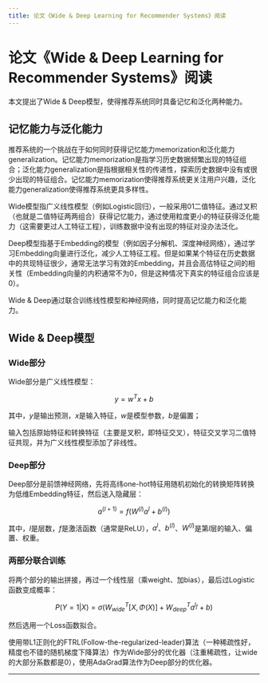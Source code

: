 ```yaml
---
title: 论文《Wide & Deep Learning for Recommender Systems》阅读
---
```


# 论文《Wide & Deep Learning for Recommender Systems》阅读

<script type="text/javascript" src="/include/head.js"></script>

本文提出了Wide & Deep模型，使得推荐系统同时具备记忆和泛化两种能力。

## 记忆能力与泛化能力

推荐系统的一个挑战在于如何同时获得记忆能力memorization和泛化能力generalization。记忆能力memorization是指学习历史数据频繁出现的特征组合；泛化能力generalization是指根据相关性的传递性，探索历史数据中没有或很少出现的特征组合。记忆能力memorization使得推荐系统更关注用户兴趣，泛化能力generalization使得推荐系统更具多样性。

Wide模型指广义线性模型（例如Logistic回归），一般采用01二值特征。通过叉积（也就是二值特征两两组合）获得记忆能力，通过使用粒度更小的特征获得泛化能力（这需要更过人工特征工程），训练数据中没有出现的特征对没办法泛化。

Deep模型指基于Embedding的模型（例如因子分解机、深度神经网络），通过学习Embedding向量进行泛化，减少人工特征工程。但是如果某个特征在历史数据中的共现特征很少，通常无法学习有效的Embedding，并且会高估特征之间的相关性（Embedding向量的内积通常不为0，但是这种情况下真实的特征组合应该是0）。

Wide & Deep通过联合训练线性模型和神经网络，同时提高记忆能力和泛化能力。

## Wide & Deep模型

### Wide部分

Wide部分是广义线性模型：

$$y = w^Tx+b$$

其中，$y$是输出预测，$x$是输入特征，$w$是模型参数，$b$是偏置；

输入包括原始特征和转换特征（主要是叉积，即特征交叉），特征交叉学习二值特征共现，并为广义线性模型添加了非线性。

### Deep部分

Deep部分是前馈神经网络，先将高纬one-hot特征用随机初始化的转换矩阵转换为低维Embedding特征，然后送入隐藏层：

$$a^{(l+1)} = f(W^{(l)}a^{l}+b^{(l)})$$

其中，$l$是层数，$f$是激活函数（通常是ReLU），$a^{l}$、$b^{(l)}$、$W^{(l)}$是第$l$层的输入、偏置、权重。

### 两部分联合训练

将两个部分的输出拼接，再过一个线性层（乘weight、加bias），最后过Logistic函数变成概率：

$$P(Y=1|X)=\sigma(W_{wide}^T[X,\Phi(X)]+W_{deep}^Ta^{l_f}+b)$$

然后选用一个Loss函数拟合。

使用带L1正则化的FTRL(Follow-the-regularized-leader)算法（一种稀疏性好，精度也不错的随机梯度下降算法）作为Wide部分的优化器（注重稀疏性，让wide的大部分系数都是0），使用AdaGrad算法作为Deep部分的优化器。

---

<script type="text/javascript" src="/include/tail.js"></script>
